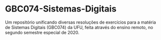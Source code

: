 # GBC074-Sistemas-Digitais

Um repositório unificando diversas resoluções de exercícios para a matéria de Sistemas Digitais (GBC074) da UFU, feita através do ensino remoto, no segundo semestre especial de 2020.
